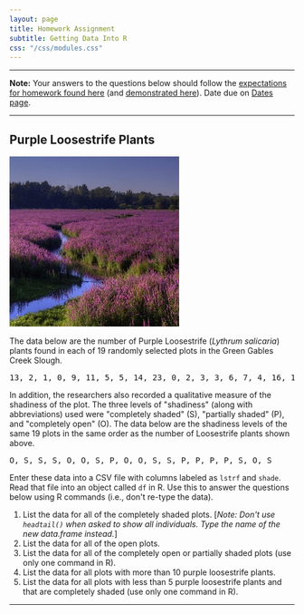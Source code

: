 ```yaml
---
layout: page
title: Homework Assignment
subtitle: Getting Data Into R
css: "/css/modules.css"
---
```


----

<div class="alert alert-warning">
<strong>Note:</strong> Your answers to the questions below should follow the <a href="../../resources/hwformat" target="_blank">expectations for homework found here</a> (and <a href="../../resources/FAQ/FAQs/HWFormat_Example.pdf" target="_blank">demonstrated here</a>). Date due on <a href="../../resources/Dates-Current.html" target="_blank">Dates page</a>.
</div>

----

## Purple Loosestrife Plants
<img src="../zimgs/purple-loosestrife.jpg" alt="Purple Loosestrife" class="img-right">

The data below are the number of Purple Loosestrife (*Lythrum salicaria*) plants found in each of 19 randomly selected plots in the Green Gables Creek Slough.

<pre>
13, 2, 1, 0, 9, 11, 5, 5, 14, 23, 0, 2, 3, 3, 6, 7, 4, 16, 1
</pre>

In addition, the researchers also recorded a qualitative measure of the shadiness of the plot. The three levels of "shadiness" (along with abbreviations) used were "completely shaded" (S), "partially shaded" (P), and "completely open" (O). The data below are the shadiness levels of the same 19 plots in the same order as
the number of Loosestrife plants shown above.

<pre>
O, S, S, S, O, O, S, P, O, O, S, S, P, P, P, P, S, O, S
</pre>

Enter these data into a CSV file with columns labeled as `lstrf` and `shade`. Read that file into an object called `df` in R. Use this to answer the questions below using R commands (i.e., don't re-type the data).

1. List the data for all of the completely shaded plots. [*Note: Don't use `headtail()` when asked to show all individuals. Type the name of the new data.frame instead.*]
1. List the data for all of the open plots.
1. List the data for all of the completely open or partially shaded plots (use only one command in R).
1. List the data for all plots with more than 10 purple loosestrife plants.
1. List the data for all plots with less than 5 purple loosestrife plants and that are completely shaded (use only one command in R).

----
